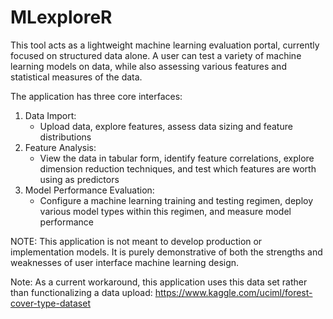 # MLexploreR
This tool acts as a lightweight machine learning evaluation portal, currently focused on structured data alone. A user can test a variety of machine learning models on data, while also assessing various features and statistical measures of the data.

The application has three core interfaces:
1) Data Import:
    - Upload data, explore features, assess data sizing and feature distributions
2) Feature Analysis:
    - View the data in tabular form, identify feature correlations, explore dimension reduction techniques, and test which features are worth using as predictors
3) Model Performance Evaluation:
    - Configure a machine learning training and testing regimen, deploy various model types within this regimen, and measure model performance

NOTE: This application is not meant to develop production or implementation models. It is purely demonstrative of both the strengths and weaknesses of user interface machine learning design.

Note: As a current workaround, this application uses this data set rather than functionalizing a data upload:
https://www.kaggle.com/uciml/forest-cover-type-dataset
